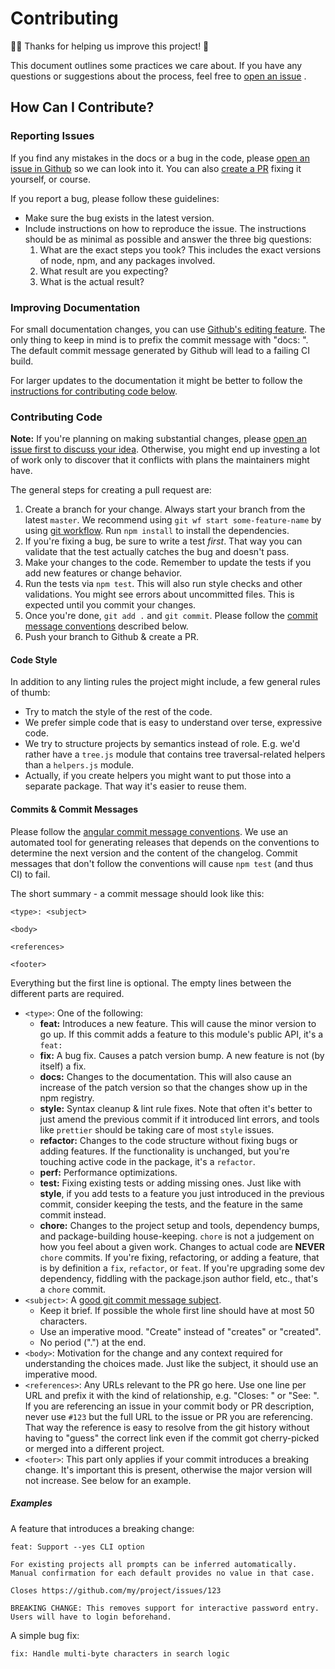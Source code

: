 <!-- Generated by npm init @grpn -->

# Contributing

🎉🏅 Thanks for helping us improve this project! 🙏

This document outlines some practices we care about.
If you have any questions or suggestions about the process,
feel free to [open an issue](#reporting-issues)
.

## How Can I Contribute?

### Reporting Issues

If you find any mistakes in the docs or a bug in the code,
please [open an issue in Github](https://github.groupondev.com/Coupons/ideal/issues/new) so we can look into it.
You can also [create a PR](#contributing-code) fixing it yourself, or course.

If you report a bug, please follow these guidelines:

* Make sure the bug exists in the latest version.
* Include instructions on how to reproduce the issue.
  The instructions should be as minimal as possible
  and answer the three big questions:
  1. What are the exact steps you took? This includes the exact versions of
      node, npm, and any packages involved.
  1. What result are you expecting?
  1. What is the actual result?

### Improving Documentation

For small documentation changes, you can use [Github's editing feature][ghedit].
The only thing to keep in mind is to prefix the commit message with "docs: ".
The default commit message generated by Github will lead to a failing CI build.

[ghedit]: https://help.github.com/articles/editing-files-in-another-user-s-repository/

For larger updates to the documentation
it might be better to follow the
[instructions for contributing code below](#contributing-code).

### Contributing Code

**Note:** If you're planning on making substantial changes,
please [open an issue first to discuss your idea](#reporting-issues).
Otherwise, you might end up investing a lot of work
only to discover that it conflicts with plans the maintainers might have.

The general steps for creating a pull request are:

1. Create a branch for your change.  Always start your branch from the latest
    `master`.  We recommend using `git wf start some-feature-name` by using
    [git workflow][gitwf].  Run `npm install` to install the dependencies.
1. If you're fixing a bug, be sure to write a test *first*.  That way you can
    validate that the test actually catches the bug and doesn't pass.
1. Make your changes to the code.  Remember to update the tests if you add new
    features or change behavior.
1. Run the tests via `npm test`. This will also run style checks and other
    validations.  You might see errors about uncommitted files.  This is
    expected until you commit your changes.
1. Once you're done, `git add .` and `git commit`.  Please follow the
    [commit message conventions](#commits--commit-messages) described below.
1. Push your branch to Github & create a PR.

[gitwf]: https://github.com/groupon/git-workflow

#### Code Style

In addition to any linting rules the project might include, a few general rules
of thumb:

* Try to match the style of the rest of the code.
* We prefer simple code that is easy to understand over terse, expressive code.
* We try to structure projects by semantics instead of role.  E.g. we'd rather
    have a `tree.js` module that contains tree traversal-related helpers than
    a `helpers.js` module.
* Actually, if you create helpers you might want to put those into a separate
    package. That way it's easier to reuse them.

#### Commits & Commit Messages

Please follow the [angular commit message conventions][angular-commits].  We
use an automated tool for generating releases that depends on the conventions
to determine the next version and the content of the changelog. Commit messages
that don't follow the conventions will cause `npm test` (and thus CI) to fail.

The short summary - a commit message should look like this:

```
<type>: <subject>

<body>

<references>

<footer>
```

Everything but the first line is optional. The empty lines between the
different parts are required.

* `<type>`: One of the following:
  - **feat:** Introduces a new feature. This will cause the minor version to go
      up.  If this commit adds a feature to this module's public API, it's a
      `feat:`
  - **fix:** A bug fix. Causes a patch version bump.  A new feature is not (by
      itself) a fix.
  - **docs:** Changes to the documentation. This will also cause an increase of
      the patch version so that the changes show up in the npm registry.
  - **style:** Syntax cleanup & lint rule fixes.  Note that often it's better to
      just amend the previous commit if it introduced lint errors, and tools
      like `prettier` should be taking care of most `style` issues.
  - **refactor:** Changes to the code structure without fixing bugs or adding
      features.  If the functionality is unchanged, but you're touching active
      code in the package, it's a `refactor`.
  - **perf:** Performance optimizations.
  - **test:** Fixing existing tests or adding missing ones.
      Just like with **style**, if you add tests to a feature you just
      introduced in the previous commit, consider keeping the tests, and the
      feature in the same commit instead.
  - **chore:** Changes to the project setup and tools, dependency bumps,
      and package-building house-keeping.  `chore` is not a judgement on how you
      feel about a given work.  Changes to actual code are **NEVER** `chore`
      commits.  If you're fixing, refactoring, or adding a feature, that is
      by definition a `fix`, `refactor`, or `feat`.  If you're upgrading some
      dev dependency, fiddling with the package.json author field, etc., that's
      a `chore` commit.
* `<subject>`: A [good git commit message subject][limit50].
  - Keep it brief. If possible the whole first line should have at most 50
      characters.
  - Use an imperative mood. "Create" instead of "creates" or "created".
  - No period (".") at the end.
* `<body>`: Motivation for the change and any context required for understanding
    the choices made.  Just like the subject, it should use an imperative mood.
* `<references>`: Any URLs relevant to the PR go here.  Use one line per URL and
    prefix it with the kind of relationship, e.g. "Closes: " or "See: ".  If you
    are referencing an issue in your commit body or PR description, never use
    `#123` but the full URL to the issue or PR you are referencing.  That way
    the reference is easy to resolve from the git history without having to
    "guess" the correct link even if the commit got cherry-picked or merged
    into a different project.
* `<footer>`: This part only applies if your commit introduces a breaking
    change.  It's important this is present, otherwise the major version will
    not increase.  See below for an example.

[angular-commits]: https://github.com/angular/angular.js/blob/master/DEVELOPERS.md#commit-message-format
[limit50]: http://chris.beams.io/posts/git-commit/#limit-50

##### Examples

A feature that introduces a breaking change:

```
feat: Support --yes CLI option

For existing projects all prompts can be inferred automatically.
Manual confirmation for each default provides no value in that case.

Closes https://github.com/my/project/issues/123

BREAKING CHANGE: This removes support for interactive password entry.
Users will have to login beforehand.
```

A simple bug fix:

```
fix: Handle multi-byte characters in search logic
```

